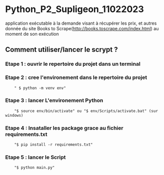 # Python_P2_Supligeon_11022023

application exécutable à la demande visant à récupérer les prix, et autres donnée du site Books to Scrape(http://books.toscrape.com/index.html) au moment de son exécution


## Comment utiliser/lancer le scrypt ?

### Etape 1 : ouvrir le repertoire du projet dans un terminal

### Etape 2 : cree l'environement dans le repertoire du projet
        " $ python -m venv env"

### Etape 3 : lancer L'environement Python
        "$ source env/bin/activate" ou "$ env/Scripts/activate.bat" (sur windows)

### Etape 4 : Insataller les package grace au fichier requirements.txt
        "$ pip install -r requirements.txt"

### Etape 5 : lancer le Script
        "$ python main.py"

